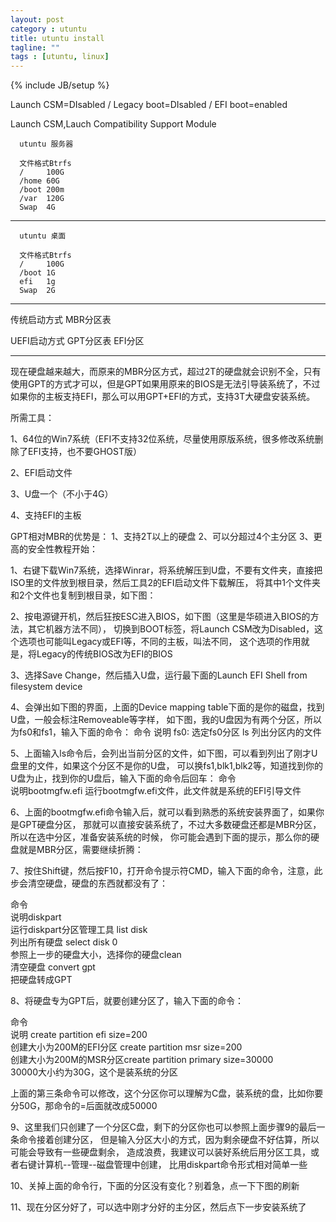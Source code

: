 ```yaml
---
layout: post
category : utuntu
title: utuntu install
tagline: ""
tags : [utuntu, linux]
---
```

{% include JB/setup %}


Launch CSM=DIsabled  /  Legacy boot=DIsabled  /  EFI boot=enabled

Launch CSM,Lauch Compatibility Support Module

      utuntu 服务器
      
      文件格式Btrfs
      /     100G
      /home 60G
      /boot 200m
      /var  120G
      Swap  4G

----------------------------------------------

      utuntu 桌面
      
      文件格式Btrfs
      /     100G
      /boot 1G
      efi   1g
      Swap  2G
      
----------------------------------------------

传统启动方式 MBR分区表 

UEFI启动方式 GPT分区表 EFI分区 

-------------------------------------------------


现在硬盘越来越大，而原来的MBR分区方式，超过2T的硬盘就会识别不全，只有使用GPT的方式才可以，但是GPT如果用原来的BIOS是无法引导装系统了，不过如果你的主板支持EFI，那么可以用GPT+EFI的方式，支持3T大硬盘安装系统。

所需工具：

1、64位的Win7系统（EFI不支持32位系统，尽量使用原版系统，很多修改系统删除了EFI支持，也不要GHOST版）

2、EFI启动文件

3、U盘一个（不小于4G）

4、支持EFI的主板

GPT相对MBR的优势是：
1、支持2T以上的硬盘
2、可以分超过4个主分区
3、更高的安全性教程开始：

1、右键下载Win7系统，选择Winrar，将系统解压到U盘，不要有文件夹，直接把ISO里的文件放到根目录，然后工具2的EFI启动文件下载解压，
将其中1个文件夹和2个文件也复制到根目录，如下图：

2、按电源键开机，然后狂按ESC进入BIOS，如下图（这里是华硕进入BIOS的方法，其它机器方法不同），
切换到BOOT标签，将Launch CSM改为Disabled，这个选项也可能叫Legacy或EFI等，不同的主板，叫法不同，
这个选项的作用就是，将Legacy的传统BIOS改为EFI的BIOS

3、选择Save Change，然后插入U盘，运行最下面的Launch EFI Shell from filesystem device

4、会弹出如下图的界面，上面的Device mapping table下面的是你的磁盘，找到U盘，一般会标注Removeable等字样，
如下图，我的U盘因为有两个分区，所以为fs0和fs1，输入下面的命令：
 命令               说明 fs0:           选定fs0分区 ls           列出分区内的文件

5、上面输入ls命令后，会列出当前分区的文件，如下图，可以看到列出了刚才U盘里的文件，如果这个分区不是你的U盘，
可以换fs1,blk1,blk2等，知道找到你的U盘为止，找到你的U盘后，输入下面的命令后回车：
命令                                                
说明bootmgfw.efi     运行bootmgfw.efi文件，此文件就是系统的EFI引导文件

6、上面的bootmgfw.efi命令输入后，就可以看到熟悉的系统安装界面了，如果你是GPT硬盘分区，
那就可以直接安装系统了，不过大多数硬盘还都是MBR分区，所以在选中分区，准备安装系统的时候，
你可能会遇到下面的提示，那么你的硬盘就是MBR分区，需要继续折腾：

7、按住Shift键，然后按F10，打开命令提示符CMD，输入下面的命令，注意，此步会清空硬盘，硬盘的东西就都没有了：

 命令                                   
 说明diskpart               
 运行diskpart分区管理工具 
 list disk                     
 列出所有硬盘 select disk 0      
 参照上一步的硬盘大小，选择你的硬盘clean                             
 清空硬盘 convert gpt               
 把硬盘转成GPT

8、将硬盘专为GPT后，就要创建分区了，输入下面的命令：

 命令                                                                                  
 说明 create partition efi size=200                  
 创建大小为200M的EFI分区 create partition msr size=200                    
 创建大小为200M的MSR分区create partition primary size=30000      
 30000大小约为30G，这个是装系统的分区

上面的第三条命令可以修改，这个分区你可以理解为C盘，装系统的盘，比如你要分50G，那命令的=后面就改成50000

9、这里我们只创建了一个分区C盘，剩下的分区你也可以参照上面步骤9的最后一条命令接着创建分区，
但是输入分区大小的方式，因为剩余硬盘不好估算，所以可能会导致有一些硬盘剩余，
造成浪费，我建议可以装好系统后用分区工具，或者右键计算机--管理--磁盘管理中创建，
比用diskpart命令形式相对简单一些

10、关掉上面的命令行，下面的分区没有变化？别着急，点一下下图的刷新

11、现在分区分好了，可以选中刚才分好的主分区，然后点下一步安装系统了
